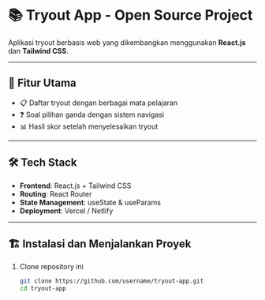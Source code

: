 # 📚 Tryout App - Open Source Project  
Aplikasi tryout berbasis web yang dikembangkan menggunakan **React.js** dan **Tailwind CSS**.  

---

## 🚀 Fitur Utama  
- 📋 Daftar tryout dengan berbagai mata pelajaran  
- ❓ Soal pilihan ganda dengan sistem navigasi  
- 📊 Hasil skor setelah menyelesaikan tryout  

---

## 🛠 Tech Stack  
- **Frontend**: React.js + Tailwind CSS  
- **Routing**: React Router  
- **State Management**: useState & useParams  
- **Deployment**: Vercel / Netlify  

---

## 🏗 Instalasi dan Menjalankan Proyek  

1. Clone repository ini  
   ```bash
   git clone https://github.com/username/tryout-app.git
   cd tryout-app